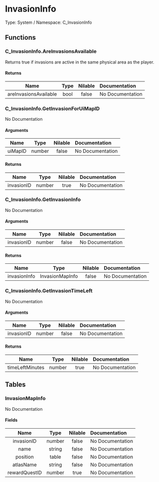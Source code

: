 # InvasionInfo

Type: System / Namespace: C_InvasionInfo

## Functions

### C_InvasionInfo.AreInvasionsAvailable

Returns true if invasions are active in the same physical area as the player.
#### Returns
|Name|Type|Nilable|Documentation|
|:---:|:---:|:---:|:---|
|areInvasionsAvailable|bool|false|No Documentation|
### C_InvasionInfo.GetInvasionForUiMapID

No Documentation

#### Arguments
|Name|Type|Nilable|Documentation|
|:---:|:---:|:---:|:---|
|uiMapID|number|false|No Documentation|
#### Returns
|Name|Type|Nilable|Documentation|
|:---:|:---:|:---:|:---|
|invasionID|number|true|No Documentation|
### C_InvasionInfo.GetInvasionInfo

No Documentation

#### Arguments
|Name|Type|Nilable|Documentation|
|:---:|:---:|:---:|:---|
|invasionID|number|false|No Documentation|
#### Returns
|Name|Type|Nilable|Documentation|
|:---:|:---:|:---:|:---|
|invasionInfo|InvasionMapInfo|false|No Documentation|
### C_InvasionInfo.GetInvasionTimeLeft

No Documentation

#### Arguments
|Name|Type|Nilable|Documentation|
|:---:|:---:|:---:|:---|
|invasionID|number|false|No Documentation|
#### Returns
|Name|Type|Nilable|Documentation|
|:---:|:---:|:---:|:---|
|timeLeftMinutes|number|true|No Documentation|
## Tables

### InvasionMapInfo

No Documentation

#### Fields
|Name|Type|Nilable|Documentation|
|:---:|:---:|:---:|:---|
|invasionID|number|false|No Documentation|
|name|string|false|No Documentation|
|position|table|false|No Documentation|
|atlasName|string|false|No Documentation|
|rewardQuestID|number|true|No Documentation|